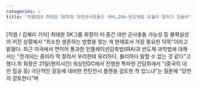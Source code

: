 ```yaml
---
categories: i
title: "직썰CEO 최태원 SK회장 대만군사충돌도 대비…IRA·반도체법 유불리 말하기 힘들어"
---
```

[직썰 / 김혜리 기자] 최태원 SK그룹 회장이 미·중간 대만 군사충돌 가능성 등 불확실성이 커진 상황에서 "최소한 생존하는 방향을 찾는 게 현재로서 가장 중요한 덕목"이라고 밝혔다. 최근 미국에서 연이어 통과한 인플레이션감축법(IRA)과 반도체·과학법에 대해서는 "전개되는 중이라 딱 잘라서 우리한테 유리하다, 불리하다 말할 수 없는 것 같다"고 했다.최 회장은 21일(현지시간) 워싱턴DC에서 진행한 특파원 간담회에서 "(중국의 대만 침공 등) 극단적인 갈등에 대비한 컨틴전시 플랜을 검토한 적 있느냐"는 질문에 "당연히 검토한다"며